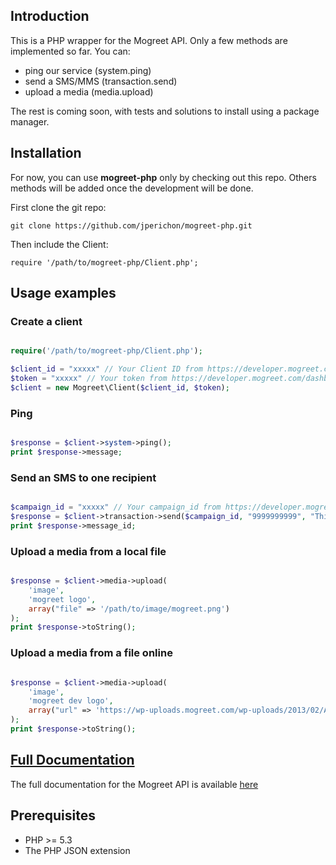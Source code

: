 ## Introduction

This is a PHP wrapper for the Mogreet API.
Only a few methods are implemented so far. You can:
- ping our service (system.ping)
- send a SMS/MMS (transaction.send)
- upload a media (media.upload)

The rest is coming soon, with tests and solutions to install using a package manager.

## Installation

For now, you can use **mogreet-php** only by checking out this repo.
Others methods will be added once the development will be done.

First clone the git repo:

    git clone https://github.com/jperichon/mogreet-php.git
    
Then include the Client:
    
    require '/path/to/mogreet-php/Client.php';

## Usage examples

### Create a client

```php

require('/path/to/mogreet-php/Client.php');

$client_id = "xxxxx" // Your Client ID from https://developer.mogreet.com/dashboard
$token = "xxxxx" // Your token from https://developer.mogreet.com/dashboard
$client = new Mogreet\Client($client_id, $token);
```

### Ping

```php

$response = $client->system->ping();
print $response->message;
```

### Send an SMS to one recipient

```php

$campaign_id = "xxxxx" // Your campaign_id from https://developer.mogreet.com/dashboard
$response = $client->transaction->send($campaign_id, "9999999999", "This is super easy!");
print $response->message_id;
```

### Upload a media from a local file

```php

$response = $client->media->upload(
    'image', 
    'mogreet logo',
    array("file" => '/path/to/image/mogreet.png')
);
print $response->toString();
```

### Upload a media from a file online

```php

$response = $client->media->upload(
    'image', 
    'mogreet dev logo',
    array("url" => 'https://wp-uploads.mogreet.com/wp-uploads/2013/02/API-Beer-sticker-300dpi-1024x1024.jpg')
);
print $response->toString();
```

## [Full Documentation](https://developer.mogreet.com/docs)

The full documentation for the Mogreet API is available [here](https://developer.mogreet.com/docs)

## Prerequisites

* PHP >= 5.3
* The PHP JSON extension
